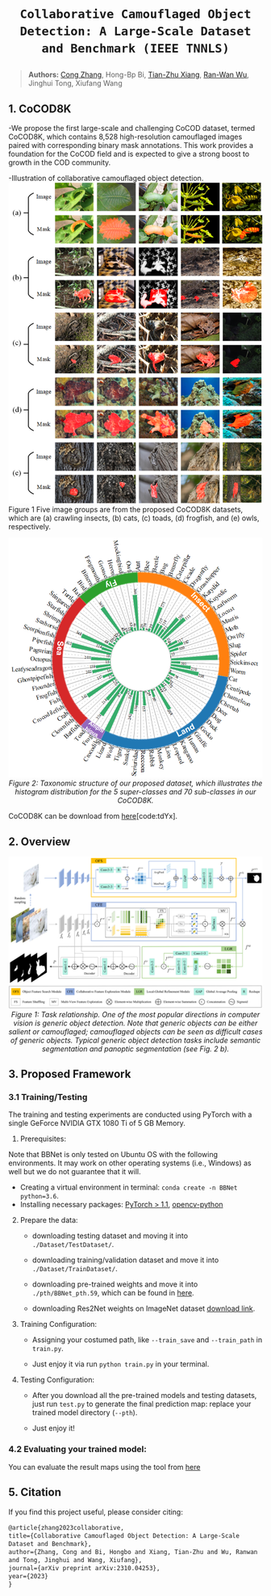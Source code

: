 # <p align=center>`Collaborative Camouflaged Object Detection: A Large-Scale Dataset and Benchmark (IEEE TNNLS)`</p>

> **Authors:** 
> [Cong Zhang](https://github.com/zc199823/), Hong-Bp Bi, [Tian-Zhu Xiang](https://github.com/visionxiang), [Ran-Wan Wu](https://github.com/RanwanWu/), Jinghui Tong, Xiufang Wang

## 1. CoCOD8K

-We propose the first large-scale and challenging CoCOD dataset, termed CoCOD8K, which contains 8,528 high-resolution camouflaged images paired with corresponding binary mask annotations. This work provides a foundation for the CoCOD field and is expected to give a strong boost to growth in the COD community.

-Illustration of collaborative camouflaged object detection. 
![image](./Imgs/Instance.png)  
   Figure 1  Five image groups are from the proposed CoCOD8K datasets, which are (a) crawling insects, (b) cats, (c) toads, (d) frogfish, and (e) owls, respectively. 

<p align="center">
    <img src="./imgs/CoCOD8K.png"/> <br />
    <em> 
    Figure 2:  Taxonomic structure of our proposed dataset, which illustrates the histogram distribution for the 5 super-classes and 70 sub-classes in our CoCOD8K.
    </em>
</p>

CoCOD8K can be download from [here](https://pan.quark.cn/s/5bdc87f4e0c0)[code:tdYx].

## 2. Overview

<p align="center">
    <img src="./imgs/BBNet.png"/> <br />
    <em> 
    Figure 1: Task relationship. One of the most popular directions in computer vision is generic object detection. 
    Note that generic objects can be either salient or camouflaged; camouflaged objects can be seen as difficult cases of 
    generic objects. Typical generic object detection tasks include semantic segmentation and panoptic 
    segmentation (see Fig. 2 b).
    </em>
</p>

## 3. Proposed Framework
### 3.1 Training/Testing
The training and testing experiments are conducted using PyTorch with a single GeForce NVIDIA GTX 1080 Ti of 5 GB Memory.

1. Prerequisites:

Note that BBNet is only tested on Ubuntu OS with the following environments. It may work on other operating systems (i.e., Windows) as well but we do not guarantee that it will.

 + Creating a virtual environment in terminal: `conda create -n BBNet python=3.6`.
 +  Installing necessary packages: [PyTorch > 1.1](https://pytorch.org/), [opencv-python](https://pypi.org/project/opencv-python/)

2. Prepare the data:
   + downloading testing dataset and moving it into `./Dataset/TestDataset/`.

    + downloading training/validation dataset and move it into `./Dataset/TrainDataset/`.
    
    + downloading pre-trained weights and move it into `./pth/BBNet_pth.59`, 
    which can be found in [here](https://pan.quark.cn/s/745d6a2983b0).
    
    + downloading Res2Net weights on ImageNet dataset [download link](https://pan.quark.cn/s/617987709421).

3. Training Configuration:

    + Assigning your costumed path, like `--train_save` and `--train_path` in `train.py`.
    
    + Just enjoy it via run `python train.py` in your terminal.

4. Testing Configuration:

    + After you download all the pre-trained models and testing datasets, just run `test.py` to generate the final prediction map: 
    replace your trained model directory (`--pth`).
    
    + Just enjoy it!

### 4.2 Evaluating your trained model:
You can evaluate the result maps using the tool from [here](https://pan.quark.cn/s/e5f0148f77f5)

## 5. Citation

If you find this project useful, please consider citing:
    
    @article{zhang2023collaborative,
    title={Collaborative Camouflaged Object Detection: A Large-Scale Dataset and Benchmark},
    author={Zhang, Cong and Bi, Hongbo and Xiang, Tian-Zhu and Wu, Ranwan and Tong, Jinghui and Wang, Xiufang},
    journal={arXiv preprint arXiv:2310.04253},
    year={2023}
    }

    

